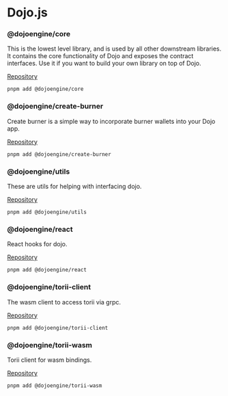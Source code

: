 # Dojo.js

### @dojoengine/core

This is the lowest level library, and is used by all other downstream libraries. It contains the core functionality of Dojo and exposes the contract interfaces. Use it if you want to build your own library on top of Dojo.

[Repository](https://github.com/dojoengine/packages/tree/main/packages/core)

```console
pnpm add @dojoengine/core
```

### @dojoengine/create-burner

Create burner is a simple way to incorporate burner wallets into your Dojo app.

[Repository](https://github.com/dojoengine/packages/tree/main/packages/create-burner)

```console
pnpm add @dojoengine/create-burner
```

### @dojoengine/utils

These are utils for helping with interfacing dojo.

[Repository](https://github.com/dojoengine/packages/tree/main/packages/utils)

```console
pnpm add @dojoengine/utils
```

### @dojoengine/react

React hooks for dojo.

[Repository](https://github.com/dojoengine/packages/tree/main/packages/react)

```console
pnpm add @dojoengine/react
```

### @dojoengine/torii-client

The wasm client to access torii via grpc.

[Repository](https://github.com/dojoengine/packages/tree/main/packages/torii-client)

```console
pnpm add @dojoengine/torii-client
```

### @dojoengine/torii-wasm

Torii client for wasm bindings.

[Repository](https://github.com/dojoengine/packages/tree/main/packages/torii-wasm)

```console
pnpm add @dojoengine/torii-wasm
```
